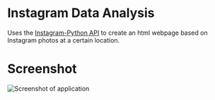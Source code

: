 Instagram Data Analysis
=======================
Uses the [Instagram-Python API](https://github.com/Instagram/python-instagram) to create an html webpage based on Instagram photos at a certain location.

Screenshot
==========
![Screenshot of application](/../screenshots/instagramToHTML-screenshot.png?raw=true "Screenshot of application")
